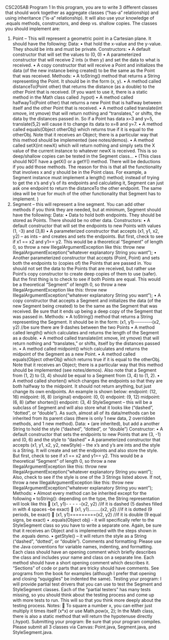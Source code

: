 CSC205AB
Program 1
In this program, you are to write 3 different classes that should work together as aggregate classes (“has-a” relationship) and using inheritance (“is-a” relationship). It will also use your knowledge of .equals methods, constructors, and deep vs. shallow copies. The classes you should implement are:
1) Point – This will represent a geometric point in a Cartesian plane. It should have the following:
Data:
• that hold the x-value and the y-value. They should be ints and must be private.
Constructors:
• A default constructor that will set the values to (0, 0)
• A parameterized constructor that will receive 2 ints (x then y) and set the data to what is received.
• A copy constructor that will receive a Point and initializes the data (of the new instance being created) to be the same as the Point that was received.
Methods:
• A toString() method that returns a String representing the Point. It should be in the form (x, y).
• A method called distanceTo(Point other) that returns the distance (as a double) to the other Point that is received. (If you want to use it, there is a static method in the Math class called .hypot)
• A method called halfwayTo(Point other) that returns a new Point that is halfway between itself and the other Point that is received.
• A method called translate(int xmove, int ymove) that will return nothing and “translates,” or shifts, the data by the distances passed in. So if a Point has data x=3 and y=5, translate(5,2) will cause it to change its data to x=8 and y=7.
• A method called equals(Object otherObj) which returns true if it is equal to the otherObj. Note that it receives an Object; there is a particular way that this method should be implemented (see notes/demos).
• A method called setX(int newX) which will return nothing and simply sets the X value of the current instance to whatever newX is received. This is so deep/shallow copies can be tested in the Segment class…
• (This class should NOT have a getX() or a getY() method. There will be deductions if you add those methods. The reason for this is that all the functionality that involves x and y should be in the Point class. For example, a Segment instance must implement a length() method; instead of trying to get the x’s and y’s of its endpoints and calculating it, Segment can just ask one endpoint to return the distanceTo the other endpoint. The same idea will be true for much of the other functionality that Segment has to implement. )
2) Segment – this will represent a line segment. You can add other methods if you think they are needed, but at minimum, Segment should have the following:
Data:
• Data to hold both endpoints. They should be stored as Points. There should be no other data.
Constructors:
• A default constructor that will set the endpoints to new Points with values (1, -3) and (3,8)
• A parameterized constructor that accepts (x1, y1, x2, y2) – as ints – and creates and sets the endpoints. But first, check to see if x1 == x2 and y1== y2. This would be a theoretical “Segment” of length 0, so throw a new IllegalArgumentException like this:
throw new IllegalArgumentException(“whatever explanatory String you want”);
• Another parameterized constructor that accepts (Point, Point) and sets both the endpoints to (copies of) the Points that are passed in. You should not set the data to the Points that are received, but rather use Point’s copy constructor to create deep copies of them to use (safer). But the first thing is to check to see if both Points are equal. This would be a theoretical “Segment” of length 0, so throw a new IllegalArgumentException like this:
throw new IllegalArgumentException(“whatever explanatory String you want”);
• A copy constructor that accepts a Segment and initializes the data (of the new Segment being created) to be the same as the Segment that was received. Be sure that it ends up being a deep copy of the Segment that was passed in.
Methods:
• A toString() method that returns a String representing the Segment. It should be in the form:
(x1, y1)---------(x2, y2) //be sure there are 9 dashes between the two Points
• A method called length() which calculates and returns the length of the Segment as a double.
• A method called translate(int xmove, int ymove) that will return nothing and “translates,” or shifts, itself by the distances passed in.
• A method called midpoint() which calculates and returns the midpoint of the Segment as a new Point.
• A method called equals(Object otherObj) which returns true if it is equal to the otherObj. Note that it receives an Object; there is a particular way that this method should be implemented (see notes/demos). Also note that a Segment from (1, 2) to (3, 4) should be equal to a Segment from (3, 4) to (1, 2).
• A method called shorten() which changes the endpoints so that they are both halfway to the midpoint. It should not return anything, but just change its own endpoints. An example is shown below:
endpoint: (12, 16)
midpoint: (6, 8)
(original)
endpoint: (0, 0)
endpoint: (9, 12)
midpoint: (6, 8)
(after shorten())
endpoint: (3, 4)
StyleSegment – this will be a subclass of Segment and will also store what it looks like (“dashed”, “dotted”, or “double”). As such, almost all of its data/methods can be inherited from its parent class (there is only 1 new data, 2 overridden methods, and 1 new method).
Data:
• (are inherited), but add a another String to hold the style (“dashed”, “dotted”, or “double”)
Constructor:
• A default constructor that sets the endpoints to new Points that are (3, -1) and (0, 6) and the style to “dashed”
• A parameterized constructor that accepts (x1, y1, x2, y2, newStyle) – the x’s and y’s are ints and the style is a String. It will create and set the endpoints and also store the style. But first, check to see if x1 == x2 and y1== y2. This would be a theoretical “Segment” of length 0, so throw a new IllegalArgumentException like this:
throw new IllegalArgumentException(“whatever explanatory String you want”);
Also, check to see if the style is one of the 3 Strings listed above. If not, throw a new IllegalArgumentException like this:
throw new IllegalArgumentException(“whatever explanatory String you want”);
Methods:
• Almost every method can be inherited except for the following
• toString(): depending on the type, the String representation will look like this
 (x1, y1)- - - - -(x2, y2) //if it is dashed (5 dashes filled in with 4 spaces –be exact)
 (x1, y1)………(x2, y2) //if it is dotted (9 periods, be exact)
 (x1, y1)=========(x2, y2) //if it is double (9 equal signs, be exact)
• .equals(Object obj) - it will specifically refer to the StyleSegment class so you have to write a separate one. Again, be sure that it receives an Object and is implemented with the steps shown in the .equals demo.
• getStyle() – it will return the style as a String (“dashed”, “dotted”, or “double”).
Comments and formatting: Please use the Java conventions for variable names, indenting, and formatting. Each class should have an opening comment which briefly describes the class and includes your name and class on a separate line. Each method should have a short opening comment which describes it. “Sections” of code or parts that are tricky should have comments. See programs from the book for examples (although I prefer that opening and closing “squigglies” be indented the same).
Testing your program: I will provide partial test drivers that you can use to test the Segment and StyleSegment classes. Each of the “partial testers” has many tests missing, so you should think about the testing process and come up with more tests to run. This will so that you think more deeply about the testing process.
Notes:
 To square a number x, you can either just multiply it times itself (x*x) or use Math.pow(x, 2); In the Math class, there is also a static method that will return the hypotenuse directly (.hypot).
Submitting your program: Be sure that your program compiles. Please submit all 3 classes via Canvas: Point.java, Segment.java, and StyleSegment.java.
